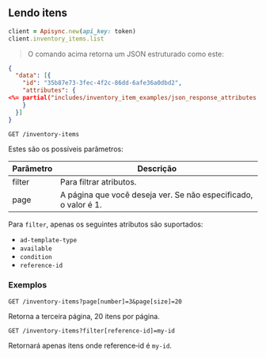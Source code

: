 ## Lendo itens

```ruby
client = Apisync.new(api_key: token)
client.inventory_items.list
```

> O comando acima retorna um JSON estruturado como este:

```json
{
  "data": [{
    "id": "35b87e73-3fec-4f2c-86dd-6afe36a0dbd2",
    "attributes": {
<%= partial("includes/inventory_item_examples/json_response_attributes.erb").rstrip %>
    }
  }]
}
```

`GET /inventory-items`

Estes são os possíveis parâmetros:

Parâmetro | Descrição
--------- | -----------
filter    | Para filtrar atributos.
page      | A página que você deseja ver. Se não especificado, o valor é 1.

Para `filter`, apenas os seguintes atributos são suportados:

* `ad-template-type`
* `available`
* `condition`
* `reference-id`

### Exemplos

`GET /inventory-items?page[number]=3&page[size]=20`

Retorna a terceira página, 20 itens por página.

`GET /inventory-items?filter[reference-id]=my-id`

Retornará apenas itens onde reference&#8209;id é `my-id`.

